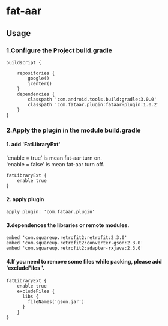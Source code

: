 # fat-aar
## Usage
### 1.Configure the Project build.gradle
```
buildscript {
    
    repositories {
        google()
        jcenter()
    }
    dependencies {
        classpath 'com.android.tools.build:gradle:3.0.0'
        classpath 'com.fataar.plugin:fataar-plugin:1.0.2'
    }
}
```
### 2.Apply the plugin in the module build.gradle
#### 1. add 'FatLibraryExt'

'enable = true' is mean fat-aar turn on.<br>
'enable = false' is mean fat-aar turn off.
```
fatLibraryExt {
    enable true
}
```
#### 2. apply plugin
```
apply plugin: 'com.fataar.plugin'
```
#### 3.dependences the libraries or remote modules.
```
embed 'com.squareup.retrofit2:retrofit:2.3.0'
embed 'com.squareup.retrofit2:converter-gson:2.3.0'
embed 'com.squareup.retrofit2:adapter-rxjava:2.3.0'
```
#### 4.If you need to remove some files while packing, please add 'excludeFiles '.
```
fatLibraryExt {
    enable true
    excludeFiles {
      libs {
        fileNames('gson.jar')
      }
    }
}
```


